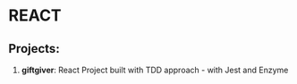 # REACT

## Projects:
1. **giftgiver**: React Project built with TDD approach - with Jest and Enzyme
